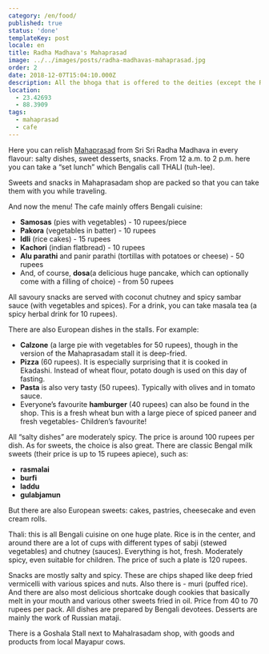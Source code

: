 ```yaml
---
category: /en/food/
published: true
status: 'done'
templateKey: post
locale: en
title: Radha Madhava's Mahaprasad
image: ../../images/posts/radha-madhavas-mahaprasad.jpg
order: 2
date: 2018-12-07T15:04:10.000Z
description: All the bhoga that is offered to the deities (except the Raj-bhoga offering) is available as Mahaprasad.
location:
  - 23.42693
  - 88.3909
tags:
  - mahaprasad
  - cafe
---
```


Here you can relish [Mahaprasad](/en/glossary/#prasad) from Sri Sri Radha Madhava in every flavour: salty dishes, sweet desserts, snacks. From 12 a.m. to 2 p.m. here you can take a “set lunch” which Bengalis call THALI (tuh-lee).

Sweets and snacks in Mahaprasadam shop are packed so that you can take them with you while traveling.

And now the menu!  The cafe mainly offers Bengali cuisine:

  - **Samosas** (pies with vegetables) - 10 rupees/piece
  - **Pakora** (vegetables in batter) - 10 rupees
  - **Idli** (rice cakes) - 15 rupees
  - **Kachori** (indian flatbread) - 10 rupees
  - **Alu parathi** and panir parathi (tortillas with potatoes or cheese) - 50 rupees
  - And, of course, **dosa**(a delicious huge pancake, which can optionally come with a filling of choice) - from 50 rupees

All savoury snacks are served with coconut chutney and spicy sambar sauce (with vegetables and spices).  For a drink, you can take masala tea (a spicy herbal drink for 10 rupees).  

There are also European dishes in the stalls.  For example:

  - **Calzone** (a large pie with vegetables for 50 rupees), though in the version of the Mahaprasadam stall it is deep-fried.
  - **Pizza** (60 rupees). It is especially surprising that it is cooked in Ekadashi.  Instead of wheat flour, potato dough is used on this day of fasting.
  - **Pasta** is also very tasty (50 rupees).  Typically with olives and in tomato sauce.
  - Everyone’s favourite **hamburger** (40 rupees) can also be found in the shop.  This is a fresh wheat bun with a large piece of spiced paneer and fresh vegetables- Children’s favourite!


All “salty dishes” are moderately spicy.  The price is around 100 rupees per dish.  As for sweets, the choice is also great.  There are classic Bengal milk sweets (their price is up to 15 rupees apiece), such as:

  - **rasmalai**
  - **burfi**
  - **laddu**
  - **gulabjamun**

 But there are also European sweets: cakes, pastries, cheesecake and even cream rolls.

 Thali: this is all Bengali cuisine on one huge plate.  Rice is in the center, and around there are a lot of cups with different types of sabji (stewed vegetables) and chutney (sauces).  Everything is hot, fresh.  Moderately spicy, even suitable for children.  The price of such a plate is 120 rupees.

 Snacks are mostly salty and spicy.  These are chips shaped like deep fried vermicelli with various spices and nuts.  Also there is - muri (puffed rice).  And there are also most delicious shortcake dough cookies that basically melt in your mouth and various other sweets fried in oil.  Price from 40 to 70 rupees per pack.  All dishes are prepared by Bengali devotees.  Desserts are mainly the work of Russian mataji.

There is a Goshala Stall next to Mahalrasadam shop, with goods and products from local Mayapur cows.
